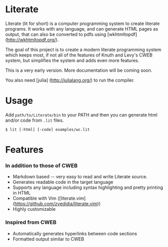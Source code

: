 # Literate

Literate (lit for short) is a computer programming system to create literate programs. It works with any language, and can generate HTML pages as output, that can also be converted to pdfs using [wkhtmltopdf] (http://wkhtmltopdf.org/).

The goal of this project is to create a modern literate programming system which keeps most, if not all of the features of Knuth and Levy's CWEB system, but simplifies the system and adds even more features.

This is a very early version. More documentation will be coming soon.

You also need [julia] (http://julialang.org/) to run the compiler.

# Usage

Add `path/to/Literate/bin` to your PATH and then you can generate html and/or code from `.lit` files.

```
$ lit [-html] [-code] examples/wc.lit
```

# Features
### In addition to those of CWEB
* Markdown based -- very easy to read and write Literate source.
* Generates readable code in the target language
* Supports any language including syntax highlighting and pretty printing in HTML
* Compatible with Vim ([literate.vim] (https://github.com/zyedidia/literate.vim))
* Highly customizable

### Inspired from CWEB
* Automatically generates hyperlinks between code sections
* Formatted output similar to CWEB
